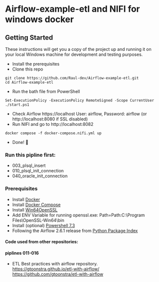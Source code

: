 # Airflow-example-etl and NIFI for windows docker

## Getting Started

These instructions will get you a copy of the project up and running it on your local Windows machine for development and testing purposes.

- Install the prerequisites
- Clone this repo
```
git clone https://github.com/Raul-dev/Airflow-example-etl.git
cd Airflow-example-etl
```
- Run the bath file from PowerShell
```
Set-ExecutionPolicy -ExecutionPolicy RemoteSigned -Scope CurrentUser
./start.ps1
```
- Check Airflow https://localhost User: airflow, Password: airflow  (or http://localhost:8080 if SSL disabled)
- Run NIFI and go to http://localhost:8082
```
docker compose -f docker-compose.nifi.yml up
```
- Done! :tada: 

### Run this pipline first:
- 003_plsql_insert
- 010_plsql_init_connection
- 040_oracle_init_connection
### Prerequisites

- Install [Docker](https://www.docker.com/)
- Install [Docker Compose](https://docs.docker.com/compose/install/)
- Install [Win64OpenSSL](https://slproweb.com/download/Win64OpenSSL-3_1_1.msi)
- Add ENV Variable for running openssl.exe: Path=Path:C:\Program Files\OpenSSL-Win64\bin
- Install (optional) [Powershell 7.3](https://github.com/PowerShell/PowerShell/releases/download/v7.3.4/PowerShell-7.3.4-win-x64.msi)
- Following the Airflow 2.6.1 release from [Python Package Index](https://pypi.python.org/pypi/apache-airflow)


#### Code used from other repositories:

#### piplines 011-016
- ETL Best practices with airflow repository.
https://gtoonstra.github.io/etl-with-airflow/
https://github.com/gtoonstra/etl-with-airflow





